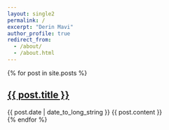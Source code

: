 ```yaml
---
layout: single2
permalink: /
excerpt: "Derin Mavi"
author_profile: true
redirect_from: 
  - /about/
  - /about.html
---
```


  {% for post in site.posts %}
  <article>
    <h2>
      <a href="{{ post.url }}">
        {{ post.title }}
      </a>
    </h2>
    <time datetime="{{ post.date | date: "%Y-%m-%d" }}">{{ post.date | date_to_long_string }}</time>
    {{ post.content }}
  </article>
{% endfor %}

